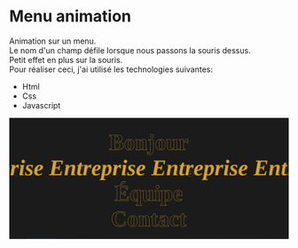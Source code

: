 # Menu animation

Animation sur un menu.  
Le nom d'un champ défile lorsque nous passons la souris dessus.  
Petit effet en plus sur la souris.  
Pour réaliser ceci, j'ai utilisé les technologies suivantes:  
* Html  
* Css  
* Javascript  

![title](img/menu_animation.jpg)